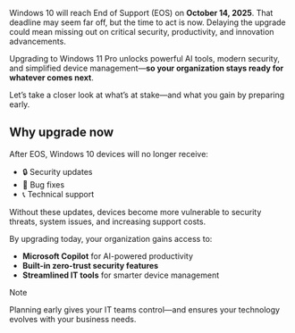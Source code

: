 Windows 10 will reach End of Support (EOS) on **October 14, 2025**. That deadline may seem far off, but the time to act is now. Delaying the upgrade could mean missing out on critical security, productivity, and innovation advancements.  

Upgrading to Windows 11 Pro unlocks powerful AI tools, modern security, and simplified device management—**so your organization stays ready for whatever comes next**.

Let’s take a closer look at what’s at stake—and what you gain by preparing early.

## Why upgrade now

After EOS, Windows 10 devices will no longer receive:  
- 🔒 Security updates  
- 🐞 Bug fixes  
- 📞 Technical support  

Without these updates, devices become more vulnerable to security threats, system issues, and increasing support costs.  

By upgrading today, your organization gains access to:  
- **Microsoft Copilot** for AI-powered productivity  
- **Built-in zero-trust security features**  
- **Streamlined IT tools** for smarter device management  

> [!NOTE]
> Planning early gives your IT teams control—and ensures your technology evolves with your business needs.